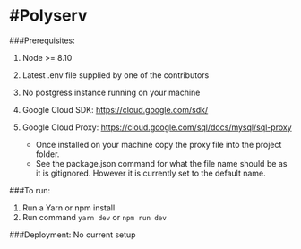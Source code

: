 # #Polyserv

###Prerequisites:

1.  Node >= 8.10
2.  Latest .env file supplied by one of the contributors
3.  No postgress instance running on your machine
4.  Google Cloud SDK: https://cloud.google.com/sdk/
5.  Google Cloud Proxy: https://cloud.google.com/sql/docs/mysql/sql-proxy

    * Once installed on your machine copy the proxy file into the project folder.
    * See the package.json command for what the file name should be as it is gitignored. However it is currently set to the default name.

###To run:

1.  Run a Yarn or npm install
2.  Run command `yarn dev` or `npm run dev`

###Deployment:
No current setup
